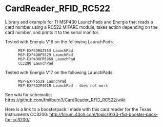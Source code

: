 # CardReader_RFID_RC522
Library and example for TI MSP430 LaunchPads and Energia that reads a card number using a RC522 MIFARE module, takes action depending on the card number, and prints it to the serial monitor.

Tested with Energia V16 on the following LaunchPads:

          MSP-EXP430G2553 LaunchPad
          MSP-EXP430F5529 LaunchPad
          MSP-EXP430FR5969 LaunchPad
          CC3200 LaunchPad

Tested with Energia V17 on the following LaunchPads:

          MSP-EXPF5529 LaunchPad
          MSP-EXP432P401R LaunchPad - does not work

See wiki for schematic: https://github.com/fmilburn3/CardReader_RFID_RC522/wiki

Here is a link to a boosterpack I made with this card reader for the Texas Instruments CC3200: http://forum.43oh.com/topic/9133-rfid-booster-pack-for-cc3200/
